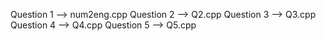 Question 1 --> num2eng.cpp
Question 2 --> Q2.cpp
Question 3 --> Q3.cpp
Question 4 --> Q4.cpp
Question 5 --> Q5.cpp
